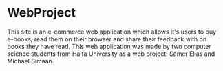 # WebProject

This site is an e-commerce web application which allows it's users to buy e-books, read them on their browser and share their feedback with on books they have read.
This web application was made by two computer science students from Haifa University as a web project: Samer Elias and
Michael Simaan. 
